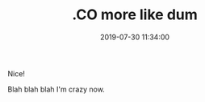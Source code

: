 ﻿---
layout: post
title:  ".CO more like dum"
date:   2019-07-30 11:34:00
categories: beginnings
thumbnail: /Images/no-thumbnail.png
---

Nice!

Blah blah blah I'm crazy now.
